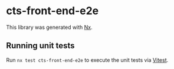 # cts-front-end-e2e

This library was generated with [Nx](https://nx.dev).

## Running unit tests

Run `nx test cts-front-end-e2e` to execute the unit tests via [Vitest](https://vitest.dev/).
